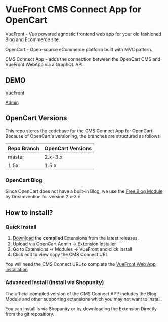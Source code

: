 # VueFront CMS Connect App for OpenCart

VueFront - Vue powered agnostic frontend web app for your old fashioned Blog and Ecommerce site. 

OpenCart - Open-source eCommerce platform built with MVC pattern.

CMS Connect App - adds the connection between the OpenCart CMS and VueFront WebApp via a GraphQL API.

## DEMO

[VueFront](https://opencart.vuefront.com/)

[Admin](https://opencart.vuefront.com/admin)

## OpenCart Versions
This repo stores the codebase for the CMS Connect App for OpenCart. Because of OpenCart's versioning, the branches are structured as follows 

| Repo Branch | OpenCart Versions  |
|--------|-------------|
| master | 2.x-3.x     |
| 1.5x   | 1.5.x       |

### OpenCart Blog 
Since OpenCart does not have a built-in Blog, we use the [Free Blog Module](https://github.com/Dreamvention/2_d_blog_module) by Dreamvention for version 2.x-3.x

## How to install?

### Quick Install
1. [Download](/releases/latest) the **compiled** Extensions from the latest releases. 
2. Upload via OpenCart Admin -> Extension Installer
3. Go to Extensions -> Modules -> VueFront and click install
4. Click edit to view copy the CMS Connect URL

You will need the CMS Connect URL to complete the [VueFront Web App installation](https://vuefront.com/guide/setup.html)

### Advanced Install (install via Shopunity)
The official compiled version of the CMS Connect APP includes the Blog Module and other supporting extensions which you may not want to install. 

You can install is via Shopunity or by downloading the Extension Directly from the git repositiory. 
